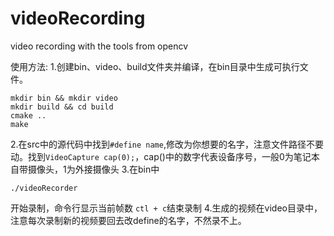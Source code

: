 # videoRecording
video recording with the tools from opencv

使用方法:
1.创建bin、video、build文件夹并编译，在bin目录中生成可执行文件。
```
mkdir bin && mkdir video
mkdir build && cd build
cmake ..
make
```
2.在src中的源代码中找到`#define name`,修改为你想要的名字，注意文件路径不要动。找到`VideoCapture cap(0);`，cap()中的数字代表设备序号，一般0为笔记本自带摄像头，1为外接摄像头
3.在bin中
```
./videoRecorder
```
开始录制，命令行显示当前帧数
`ctl + c`结束录制
4.生成的视频在video目录中，注意每次录制新的视频要回去改define的名字，不然录不上。
